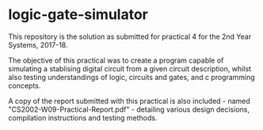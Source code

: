 # logic-gate-simulator

This repository is the solution as submitted for practical 4 for the 2nd Year Systems, 2017-18.

The objective of this practical was to create a program capable of simulating a stablising digital circuit from a given circuit description, whilst also testing understandings of logic, circuits and gates, and c programming concepts.

A copy of the report submitted with this practical is also included - named "CS2002-W09-Practical-Report.pdf" - detailing various design decisions, compilation instructions and testing methods.
